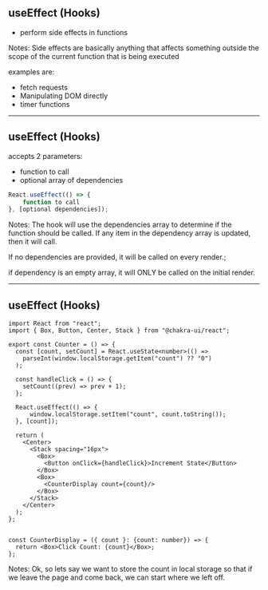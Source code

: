 
## useEffect (Hooks)

* perform side effects in functions

Notes:
Side effects are basically anything that affects something outside the scope of the current function that is being executed

examples are:

* fetch requests
* Manipulating DOM directly
* timer functions

---

## useEffect (Hooks)

accepts 2 parameters:

* function to call
* optional array of dependencies

```js
React.useEffect(() => {
    function to call
}, [optional dependencies]);
```

Notes:
The hook will use the dependencies array to determine if the function should be called. If any item in the dependency array is updated, then it will call.

If no dependencies are provided, it will be called on every render.;

if dependency is an empty array, it will ONLY be called on the initial render.

---

## useEffect (Hooks)

```js[5-7|13-15]
import React from "react";
import { Box, Button, Center, Stack } from "@chakra-ui/react";

export const Counter = () => {
  const [count, setCount] = React.useState<number>(() =>
    parseInt(window.localStorage.getItem("count") ?? "0")
  );

  const handleClick = () => {
    setCount((prev) => prev + 1);
  };

  React.useEffect(() => {
      window.localStorage.setItem("count", count.toString());
  }, [count]);

  return (
    <Center>
      <Stack spacing="16px">
        <Box>
          <Button onClick={handleClick}>Increment State</Button>
        </Box>
        <Box>
          <CounterDisplay count={count}/>
        </Box>
      </Stack>
    </Center>
  );
};


const CounterDisplay = ({ count }: {count: number}) => {
  return <Box>Click Count: {count}</Box>;
};
```

Notes:
Ok, so lets say we want to store the count in local storage so that if we leave the page and come back, we can start where we left off.

